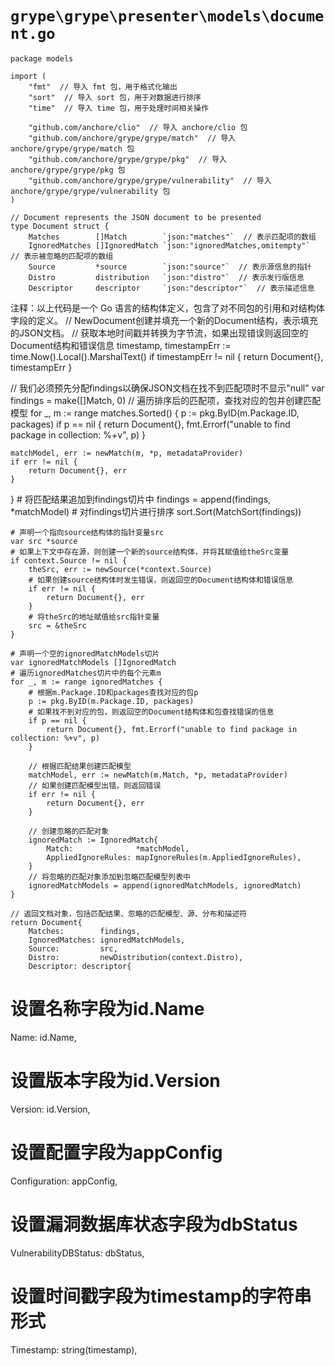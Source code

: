 # `grype\grype\presenter\models\document.go`

```
package models

import (
	"fmt"  // 导入 fmt 包，用于格式化输出
	"sort"  // 导入 sort 包，用于对数据进行排序
	"time"  // 导入 time 包，用于处理时间相关操作

	"github.com/anchore/clio"  // 导入 anchore/clio 包
	"github.com/anchore/grype/grype/match"  // 导入 anchore/grype/grype/match 包
	"github.com/anchore/grype/grype/pkg"  // 导入 anchore/grype/grype/pkg 包
	"github.com/anchore/grype/grype/vulnerability"  // 导入 anchore/grype/grype/vulnerability 包
)

// Document represents the JSON document to be presented
type Document struct {
	Matches        []Match        `json:"matches"`  // 表示匹配项的数组
	IgnoredMatches []IgnoredMatch `json:"ignoredMatches,omitempty"`  // 表示被忽略的匹配项的数组
	Source         *source        `json:"source"`  // 表示源信息的指针
	Distro         distribution   `json:"distro"`  // 表示发行版信息
	Descriptor     descriptor     `json:"descriptor"`  // 表示描述信息
```

注释：以上代码是一个 Go 语言的结构体定义，包含了对不同包的引用和对结构体字段的定义。
// NewDocument创建并填充一个新的Document结构，表示填充的JSON文档。
// 获取本地时间戳并转换为字节流，如果出现错误则返回空的Document结构和错误信息
timestamp, timestampErr := time.Now().Local().MarshalText()
if timestampErr != nil {
    return Document{}, timestampErr
}

// 我们必须预先分配findings以确保JSON文档在找不到匹配项时不显示"null"
var findings = make([]Match, 0)
// 遍历排序后的匹配项，查找对应的包并创建匹配模型
for _, m := range matches.Sorted() {
    p := pkg.ByID(m.Package.ID, packages)
    if p == nil {
        return Document{}, fmt.Errorf("unable to find package in collection: %+v", p)
    }

    matchModel, err := newMatch(m, *p, metadataProvider)
    if err != nil {
        return Document{}, err
    }
}
	# 将匹配结果追加到findings切片中
	findings = append(findings, *matchModel)
	# 对findings切片进行排序
	sort.Sort(MatchSort(findings))

	# 声明一个指向source结构体的指针变量src
	var src *source
	# 如果上下文中存在源，则创建一个新的source结构体，并将其赋值给theSrc变量
	if context.Source != nil {
		theSrc, err := newSource(*context.Source)
		# 如果创建source结构体时发生错误，则返回空的Document结构体和错误信息
		if err != nil {
			return Document{}, err
		}
		# 将theSrc的地址赋值给src指针变量
		src = &theSrc
	}

	# 声明一个空的ignoredMatchModels切片
	var ignoredMatchModels []IgnoredMatch
	# 遍历ignoredMatches切片中的每个元素m
	for _, m := range ignoredMatches {
		# 根据m.Package.ID和packages查找对应的包p
		p := pkg.ByID(m.Package.ID, packages)
		# 如果找不到对应的包，则返回空的Document结构体和包查找错误的信息
		if p == nil {
			return Document{}, fmt.Errorf("unable to find package in collection: %+v", p)
		}

		// 根据匹配结果创建匹配模型
		matchModel, err := newMatch(m.Match, *p, metadataProvider)
		// 如果创建匹配模型出错，则返回错误
		if err != nil {
			return Document{}, err
		}

		// 创建忽略的匹配对象
		ignoredMatch := IgnoredMatch{
			Match:              *matchModel,
			AppliedIgnoreRules: mapIgnoreRules(m.AppliedIgnoreRules),
		}
		// 将忽略的匹配对象添加到忽略匹配模型列表中
		ignoredMatchModels = append(ignoredMatchModels, ignoredMatch)
	}

	// 返回文档对象，包括匹配结果、忽略的匹配模型、源、分布和描述符
	return Document{
		Matches:        findings,
		IgnoredMatches: ignoredMatchModels,
		Source:         src,
		Distro:         newDistribution(context.Distro),
		Descriptor: descriptor{
# 设置名称字段为id.Name
Name: id.Name,
# 设置版本字段为id.Version
Version: id.Version,
# 设置配置字段为appConfig
Configuration: appConfig,
# 设置漏洞数据库状态字段为dbStatus
VulnerabilityDBStatus: dbStatus,
# 设置时间戳字段为timestamp的字符串形式
Timestamp: string(timestamp),
```